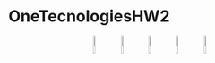 # OneTecnologiesHW2
<p align="center">
  <img src="https://user-images.githubusercontent.com/106964404/229341241-1c3eacc0-0065-4b6a-8748-a6dc0c280743.png" width="9%">
  <img src="https://user-images.githubusercontent.com/106964404/229341238-acc76362-e619-4448-a24c-503e5f17717c.png" width="9%">
  <img src="https://user-images.githubusercontent.com/106964404/229341222-8b0e8d44-8013-4cc3-bb0d-ddb77a2e187e.png" width="9%">
  <img src="https://user-images.githubusercontent.com/106964404/229341224-40ad0f8a-7f96-4561-b943-389253ee5d12.png" width="9%">
  <img src="https://user-images.githubusercontent.com/106964404/230723089-42149524-6eec-4026-a685-294266a2003d.png" width="9%">
</p>
